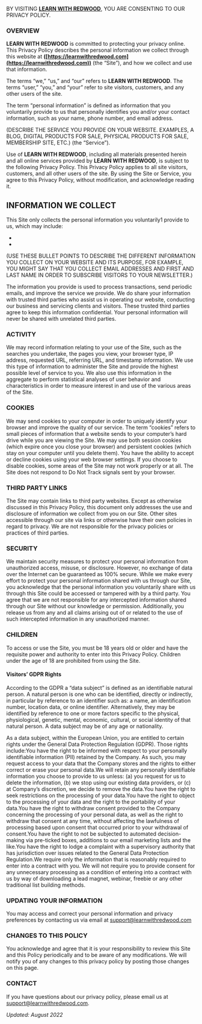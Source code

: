 BY VISITING **[LEARN WITH REDWOOD](https://learnwithredwood.com)**, YOU ARE CONSENTING TO OUR PRIVACY POLICY.

### OVERVIEW

**LEARN WITH REDWOOD** is committed to protecting your privacy online. This Privacy Policy describes the personal information we collect through this website at **([https://learnwithredwood.com](https://learnwithredwood.com))** (the “Site”), and how we collect and use that information.

The terms “we,” “us,” and “our” refers to **LEARN WITH REDWOOD**. The terms “user,” “you,” and “your” refer to site visitors, customers, and any other users of the site.

The term “personal information” is defined as information that you voluntarily provide to us that personally identifies you and/or your contact information, such as your name, phone number, and email address.

(DESCRIBE THE SERVICE YOU PROVIDE ON YOUR WEBSITE. EXAMPLES, A BLOG, DIGITAL PRODUCTS FOR SALE, PHYSICAL PRODUCTS FOR SALE, MEMBERSHIP SITE, ETC.) (the “Service”).

Use of **LEARN WITH REDWOOD**, including all materials presented herein and all online services provided by **LEARN WITH REDWOOD**, is subject to the following Privacy Policy. This Privacy Policy applies to all site visitors, customers, and all other users of the site. By using the Site or Service, you agree to this Privacy Policy, without modification, and acknowledge reading it.

## INFORMATION WE COLLECT
This Site only collects the personal information you voluntarily1 provide to us, which
may include:

-
-
(USE THESE BULLET POINTS TO DESCRIBE THE DIFFERENT INFORMATION YOU COLLECT ON YOUR WEBSITE AND ITS PURPOSE, FOR EXAMPLE, YOU MIGHT SAY THAT YOU COLLECT EMAIL ADDRESSES AND FIRST AND LAST NAME IN ORDER TO SUBSCRIBE VISITORS TO YOUR NEWSLETTER.)


The information you provide is used to process transactions, send periodic emails, and improve the service we provide. We do share your information with trusted third parties who assist us in operating
our website, conducting our business and servicing clients and visitors. These trusted third parties agree to keep this information confidential. Your personal information will never be shared with unrelated third parties.

### ACTIVITY

We may record information relating to your use of the Site, such as the searches you undertake, the pages you view, your browser type, IP address, requested URL, referring URL, and timestamp information. We use this type of information to administer the Site and provide the highest possible level of service to you. We also use this information in the aggregate to perform statistical analyses of user behavior and characteristics in order to measure interest in and use of the various areas of the Site.

### COOKIES

We may send cookies to your computer in order to uniquely identify your browser and improve the quality of our service. The term “cookies” refers to small pieces of information that a website sends to your computer’s hard drive while you are viewing the Site. We may use both session cookies (which expire once you close your browser) and persistent cookies (which stay on your computer until you delete them). You have the ability to accept or decline cookies using your web browser settings. If you choose to disable cookies, some areas of the Site may not work properly or at all.  The Site does not respond to Do Not Track signals sent by your browser.

### THIRD PARTY LINKS

The Site may contain links to third party websites. Except as otherwise discussed in this Privacy Policy, this document only addresses the use and disclosure of information we collect from you on our Site. Other sites accessible through our site via links or otherwise have their own policies in regard to privacy. We are not responsible for the privacy policies or practices of third parties.

### SECURITY

We maintain security measures to protect your personal information from unauthorized access, misuse, or disclosure. However, no exchange of data over the Internet can be guaranteed as 100% secure. While we make every effort to protect your personal information shared with us through our Site, you acknowledge that the personal information you voluntarily share with us through this Site could be
accessed or tampered with by a third party. You agree that we are not responsible for any intercepted information shared through our Site without our knowledge or permission. Additionally, you release us from any and all claims arising out of or related to the use of such intercepted information in any unauthorized manner.

### CHILDREN

To access or use the Site, you must be 18 years old or older and have the requisite power and authority to enter into this Privacy Policy. Children under the age of 18 are prohibited from using the Site.

#### Visitors’ GDPR Rights

According to the GDPR a “data subject” is defined as an identifiable natural person. A natural person is one who can be identified, directly or indirectly, in particular by reference to an identifier such as: a name, an identification number, location data, or online identifier. Alternatively, they may be identified by reference to one or more factors specific to the physical, physiological, genetic, mental, economic, cultural, or social identity of that natural person. A data subject may be of any age or nationality.

As a data subject, within the European Union, you are entitled to certain rights under the General Data Protection Regulation (GDPR). Those rights include:You have the right to be informed with respect to your personally identifiable information (PII) retained by the Company. As such, you may request access to your data that the Company stores and the rights to either correct or erase your personal data.We will retain any personally identifiable information you choose to provide to us unless: (a) you request for us to delete the information, (b) we stop using our existing data providers, or (c) at Company’s discretion, we decide to remove the data.You have the right to seek restrictions on the processing of your data.You have the right to object to the processing of your data and the right to the portability of your data.You have the right to withdraw consent provided to the Company concerning the processing of your personal data, as well as the right to withdraw that consent at any time, without affecting the lawfulness of processing based upon consent that occurred prior to your withdrawal of consent.You have the right to not be subjected to automated decision-making via pre-ticked boxes, additions to our email marketing lists and the like.You have the right to lodge a complaint with a supervisory authority that has jurisdiction over issues related to the General Data Protection Regulation.We require only the information that is reasonably required to enter into a contract with you. We will not require you to provide consent for any unnecessary processing as a condition of entering into a contract with us by way of downloading a lead magnet, webinar, freebie or any other traditional list building methods.

### UPDATING YOUR INFORMATION

You may access and correct your personal information and privacy preferences by contacting us via email at [support@learnwithredwood.com](mailto:support@learnwithredwood.com)

### CHANGES TO THIS POLICY

You acknowledge and agree that it is your responsibility to review this Site and this Policy periodically and to be aware of any modifications. We will notify you of any changes to this privacy policy by posting those changes on this page.

### CONTACT

If you have questions about our privacy policy, please email us at [support@learnwithredwood.com](mailto:support@learnwithredwood.com).

_Updated: August 2022_
